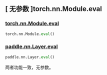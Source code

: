 ## [ 无参数 ]torch.nn.Module.eval

### [torch.nn.Module.eval](https://pytorch.org/docs/stable/generated/torch.nn.Module.html#torch.nn.Module.eval)

```python
torch.nn.Module.eval()
```

### [paddle.nn.Layer.eval](https://www.paddlepaddle.org.cn/documentation/docs/zh/develop/api/paddle/nn/Layer_cn.html#eval)

```python
paddle.nn.Layer.eval()
```

两者功能一致，无参数。
